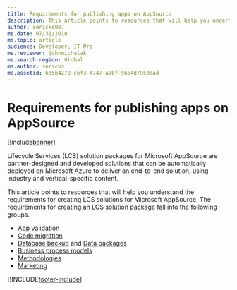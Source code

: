 ```yaml
---
title: Requirements for publishing apps on AppSource
description: This article points to resources that will help you understand the requirements for creating solutions for finance and operations apps.
author: sericks007
ms.date: 07/31/2018
ms.topic: article
audience: Developer, IT Pro
ms.reviewer: johnmichalak
ms.search.region: Global
ms.author: sericks
ms.assetid: 6a5b4272-c6f3-4747-a7bf-9664d7950dad
---
```


# Requirements for publishing apps on AppSource

[!include[banner](../includes/banner.md)]

Lifecycle Services (LCS) solution packages for Microsoft AppSource are partner-designed and developed solutions that can be automatically deployed on Microsoft Azure to deliver an end-to-end solution, using industry and vertical-specific content.

This article points to resources that will help you understand the requirements for creating LCS solutions for Microsoft AppSource. The requirements for creating an LCS solution package fall into the following groups.

-   [App validation](app-validation-lcs-solutions.md)
-   [Code migration](code-migration-lcs-solutions.md)
-   [Database backup](database-backup-lcs-solutions.md) and [Data packages](process-data-packages-lcs-solutions.md)
-   [Business process models](business-process-modeler-libraries-lcs-solutions.md)
-   [Methodologies](methodologies-lcs-solutions.md)
-   [Marketing](/azure/marketplace/partner-center-portal/create-new-operations-offer)


[!INCLUDE[footer-include](../../../includes/footer-banner.md)]

